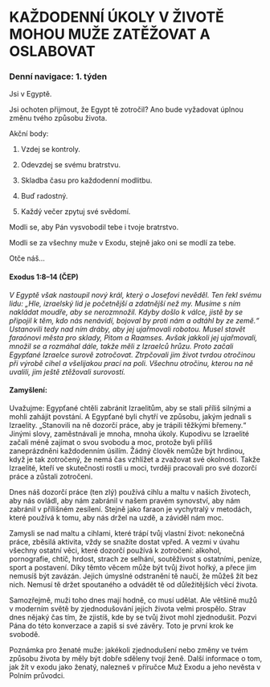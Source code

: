 # KAŽDODENNÍ ÚKOLY V ŽIVOTĚ MOHOU MUŽE ZATĚŽOVAT A OSLABOVAT

### Denní navigace: 1. týden

Jsi v Egyptě.

Jsi ochoten přijmout, že Egypt tě zotročil? Ano bude vyžadovat úplnou změnu tvého způsobu života.

Akční body:
1. Vzdej se kontroly.

2. Odevzdej se svému bratrstvu.

3. Skladba času pro každodenní modlitbu.

4. Buď radostný.

5. Každý večer zpytuj své svědomí.

Modli se, aby Pán vysvobodil tebe i tvoje bratrstvo.

Modli se za všechny muže v Exodu, stejně jako oni se modlí za tebe.

Otče náš...

#### Exodus 1:8–14 (ČEP)
*V Egyptě však nastoupil nový král, který o Josefovi nevěděl. Ten řekl svému lidu: „Hle, izraelský lid je početnější a zdatnější než my. Musíme s ním nakládat moudře, aby se nerozmnožil. Kdyby došlo k válce, jistě by se připojil k těm, kdo nás nenávidí, bojoval by proti nám a odtáhl by ze země.“ Ustanovili tedy nad ním dráby, aby jej ujařmovali robotou. Musel stavět faraónovi města pro sklady, Pitom a Raamses. Avšak jakkoli jej ujařmovali, množil se a rozmáhal dále, takže měli z Izraelců hrůzu. Proto začali Egypťané Izraelce surově zotročovat. Ztrpčovali jim život tvrdou otročinou při výrobě cihel a všelijakou prací na poli. Všechnu otročinu, kterou na ně uvalili, jim ještě ztěžovali surovostí.*

#### Zamyšlení:
Uvažujme: Egypťané chtěli zabránit Izraelitům, aby se stali příliš silnými a mohli zahájit povstání. A Egypťané byli chytří ve způsobu, jakým jednali s Izraelity. „Stanovili na ně dozorčí práce, aby je trápili těžkými břemeny.“ Jinými slovy, zaměstnávali je mnoha, mnoha úkoly. Kupodivu se Izraelité začali méně zajímat o svou svobodu a moc, protože byli příliš zaneprázdněni každodenním úsilím. Žádný člověk nemůže být hrdinou, když je tak zotročený, že nemá čas vzhlížet a zvažovat své okolnosti. Takže Izraelité, kteří ve skutečnosti rostli u moci, tvrději pracovali pro své dozorčí práce a zůstali zotročeni.

Dnes náš dozorčí práce (ten zlý) používá cihlu a maltu v našich životech, aby nás ovládl, aby nám zabránil v našem pravém synovství, aby nám zabránil v přílišném zesílení. Stejně jako faraon je vychytralý v metodách, které používá k tomu, aby nás držel na uzdě, a záviděl nám moc.

Zamysli se nad maltu a cihlami, které trápí tvůj vlastní život: nekonečná práce, zběsilá aktivita, vždy se snažíte dostat vpřed. A vezmi v úvahu všechny ostatní věci, které dozorčí používá k zotročení: alkohol, pornografie, chtíč, hrdost, strach ze selhání, soutěživost s ostatními, peníze, sport a postavení. Díky těmto věcem může být tvůj život hořký, a přece jim nemusíš být zavázán. Jejich úmyslné odstranění tě naučí, že můžeš žít bez nich. Nemusí tě držet spoutaného a odvádět tě od důležitějších věcí života.

Samozřejmě, muži toho dnes mají hodně, co musí udělat. Ale většině mužů v moderním světě by zjednodušování jejich života velmi prospělo. Strav dnes nějaký čas tím, že zjistíš, kde by se tvůj život mohl zjednodušit. Pozvi Pána do této konverzace a zapiš si své závěry. Toto je první krok ke svobodě.

Poznámka pro ženaté muže: jakékoli zjednodušení nebo změny ve tvém způsobu života by měly být dobře sděleny tvojí ženě. Další informace o tom, jak žít v exodu jako ženatý, nalezneš v příručce Muž Exodu a jeho nevěsta v Polním průvodci.
